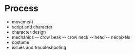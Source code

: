# Process
- movement
- script and character
- character design
- mechanics
-- crow beak
-- crow neck
-- head
-- neopixels
- costume
- issues and troubleshooting
